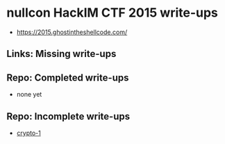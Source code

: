 # nullcon HackIM CTF 2015 write-ups

* <https://2015.ghostintheshellcode.com/>

## Links: Missing write-ups

## Repo: Completed write-ups

* none yet

## Repo: Incomplete write-ups

* [crypto-1](crypto-1)
